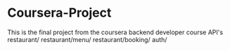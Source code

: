 # Coursera-Project
This is the final project from the coursera backend developer course
API's
restaurant/
restaurant/menu/
restaurant/booking/
auth/
